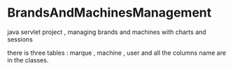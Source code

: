 # BrandsAndMachinesManagement
java servlet project , managing brands and machines with charts and sessions

there is three tables : marque , machine , user and all the columns name are in the classes.


